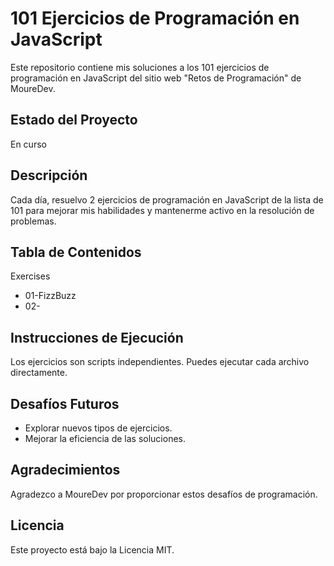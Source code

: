 # 101 Ejercicios de Programación en JavaScript

Este repositorio contiene mis soluciones a los 101 ejercicios de programación en JavaScript del sitio web "Retos de Programación" de MoureDev.

## Estado del Proyecto

En curso

## Descripción

Cada día, resuelvo 2 ejercicios de programación en JavaScript de la lista de 101 para mejorar mis habilidades y mantenerme activo en la resolución de problemas.


## Tabla de Contenidos
Exercises
 - 01-FizzBuzz
 - 02-


## Instrucciones de Ejecución

Los ejercicios son scripts independientes. Puedes ejecutar cada archivo directamente.


## Desafíos Futuros

- Explorar nuevos tipos de ejercicios.
- Mejorar la eficiencia de las soluciones.

## Agradecimientos

Agradezco a MoureDev por proporcionar estos desafíos de programación.

## Licencia

Este proyecto está bajo la Licencia MIT.
